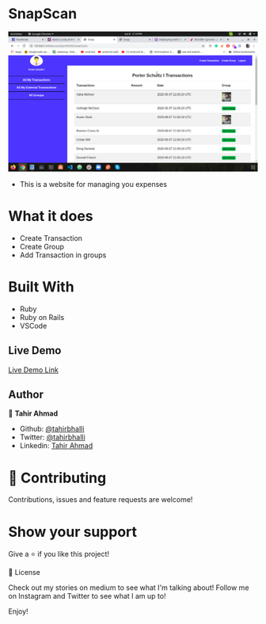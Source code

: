 # SnapScan
![screenshot](./screenshot.png)
- This is a website for managing you expenses   
# What it does
- Create Transaction
- Create Group
- Add Transaction in groups
# Built With
- Ruby
- Ruby on Rails
- VSCode

## Live Demo

[Live Demo Link](https://shrouded-dawn-33211.herokuapp.com/)

## Author

👤 **Tahir Ahmad**

- Github: [@tahirbhalli](https://github.com/Tahirbhalli)
- Twitter: [@tahirbhalli](https://twitter.com/tahirbhalli)
- Linkedin: [Tahir Ahmad](https://www.linkedin.com/in/tahir-ahmad-483035164/)

# 🤝 Contributing
Contributions, issues and feature requests are welcome!

# Show your support
Give a ⭐️ if you like this project!

📝 License

Check out my stories on medium to see what I'm talking about! Follow me on Instagram and Twitter to see what I am up to!

Enjoy!